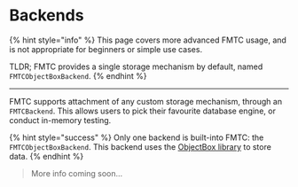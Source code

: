 # Backends

{% hint style="info" %}
This page covers more advanced FMTC usage, and is not appropriate for beginners or simple use cases.

TLDR; FMTC provides a single storage mechanism by default, named `FMTCObjectBoxBackend`.
{% endhint %}

***

FMTC supports attachment of any custom storage mechanism, through an `FMTCBackend`. This allows users to pick their favourite database engine, or conduct in-memory testing.

{% hint style="success" %}
Only one backend is built-into FMTC: the `FMTCObjectBoxBackend`. This backend uses the [ObjectBox library](https://pub.dev/packages/objectbox) to store data.
{% endhint %}

> More info coming soon...
